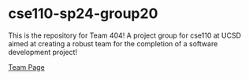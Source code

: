 # cse110-sp24-group20
This is the repository for Team 404! A project group for cse110 at UCSD aimed at creating a robust team for the completion of a software development project!

[Team Page](https://cse110-sp24-group20.github.io/cse110-sp24-group20/admin/team.html)
